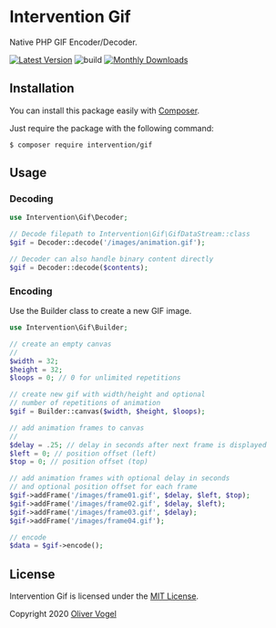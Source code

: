 # Intervention Gif

Native PHP GIF Encoder/Decoder.

[![Latest Version](https://img.shields.io/packagist/v/intervention/gif.svg)](https://packagist.org/packages/intervention/gif)
![build](https://github.com/Intervention/gif/workflows/build/badge.svg)
[![Monthly Downloads](https://img.shields.io/packagist/dm/intervention/gif.svg)](https://packagist.org/packages/intervention/gif/stats)

## Installation

You can install this package easily with [Composer](https://getcomposer.org/).

Just require the package with the following command:

    $ composer require intervention/gif

## Usage

### Decoding

```php
use Intervention\Gif\Decoder;

// Decode filepath to Intervention\Gif\GifDataStream::class
$gif = Decoder::decode('/images/animation.gif');

// Decoder can also handle binary content directly
$gif = Decoder::decode($contents);
```

### Encoding

Use the Builder class to create a new GIF image.

```php
use Intervention\Gif\Builder;

// create an empty canvas
// 
$width = 32;
$height = 32;
$loops = 0; // 0 for unlimited repetitions

// create new gif with width/height and optional
// number of repetitions of animation
$gif = Builder::canvas($width, $height, $loops);

// add animation frames to canvas
// 
$delay = .25; // delay in seconds after next frame is displayed
$left = 0; // position offset (left)
$top = 0; // position offset (top)

// add animation frames with optional delay in seconds
// and optional position offset for each frame
$gif->addFrame('/images/frame01.gif', $delay, $left, $top);
$gif->addFrame('/images/frame02.gif', $delay, $left);
$gif->addFrame('/images/frame03.gif', $delay);
$gif->addFrame('/images/frame04.gif');

// encode
$data = $gif->encode();
```

## License

Intervention Gif is licensed under the [MIT License](http://opensource.org/licenses/MIT).

Copyright 2020 [Oliver Vogel](http://olivervogel.com/)
